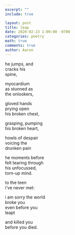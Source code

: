 ```yaml
---
excerpt: ""
include: true

layout: post
title: leap 
date: 2020-02-23 1:00:00 -0700
categories: poetry
math: true
comments: true
author: Aaron
---
```




he jumps, and  
cracks his  
spine,  

myocardium  
as stunned as  
the onlookers,  

gloved hands  
prying open  
his broken chest,  

grasping, pumping  
his broken heart,  

howls of despair  
voicing the  
drunken pain  

he moments before  
felt tearing through  
his unfocussed,  
torn-up mind.  

to the teen  
i've never met:  

i am sorry the world  
broke you  
even before you  
leapt  

and killed you  
before you died.
